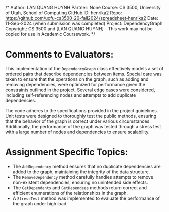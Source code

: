/*
Author:     LAN QUANG HUYNH
Partner:    None
Course:     CS 3500, University of Utah, School of Computing
GitHub ID:  henrika2
Repo:       https://github.com/uofu-cs3500-20-fall2024/spreadsheet-henrika2
Date:       11-Sep-2024 (when submission was completed)
Project:    DependencyGraph
Copyright:  CS 3500 and [LAN QUANG HUYNH] - This work may not be copied for use in Academic Coursework.
*/

# Comments to Evaluators:

This implementation of the `DependencyGraph` class effectively models a set of ordered pairs that describe dependencies between items. Special care was taken to ensure that the operations on the graph, such as adding and removing dependencies, were optimized for performance given the constraints outlined in the project. Several edge cases were considered, including self-referencing nodes and attempts to add duplicate dependencies.

The code adheres to the specifications provided in the project guidelines. Unit tests were designed to thoroughly test the public methods, ensuring that the behavior of the graph is correct under various circumstances. Additionally, the performance of the graph was tested through a stress test with a large number of nodes and dependencies to ensure scalability.

# Assignment Specific Topics:

- The `AddDependency` method ensures that no duplicate dependencies are added to the graph, maintaining the integrity of the data structure.
- The `RemoveDependency` method carefully handles attempts to remove non-existent dependencies, ensuring no unintended side effects.
- The `GetDependents` and `GetDependees` methods return correct and efficient enumerations of the relationships in the graph.
- A `StressTest` method was implemented to evaluate the performance of the graph under high load.


